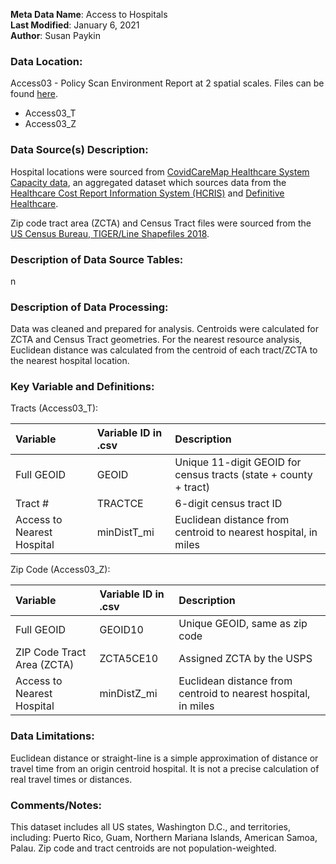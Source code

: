 **Meta Data Name**: Access to Hospitals  
**Last Modified**: January 6, 2021  
**Author**: Susan Paykin  

### Data Location: 
Access03 - Policy Scan Environment Report at 2 spatial scales. Files can be found [here](https://github.com/GeoDaCenter/opioid-policy-scan/tree/master/Policy_Scan/data_final).
* Access03_T  
* Access03_Z  

### Data Source(s) Description:  
Hospital locations were sourced from [CovidCareMap Healthcare System Capacity data](https://github.com/covidcaremap/covid19-healthsystemcapacity/tree/master/data), an aggregated dataset which sources data from the [Healthcare Cost Report Information System (HCRIS)](https://www.cms.gov/Research-Statistics-Data-and-Systems/Downloadable-Public-Use-Files/Cost-Reports/Hospital-2010-form) and [Definitive Healthcare](https://coronavirus-resources.esri.com/datasets/definitivehc::definitive-healthcare-usa-hospital-beds?geometry=125.859%2C-16.820%2C-150.821%2C72.123). 

Zip code tract area (ZCTA) and Census Tract files were sourced from the [US Census Bureau, TIGER/Line Shapefiles 2018](https://www.census.gov/geographies/mapping-files/time-series/geo/carto-boundary-file.html). 

### Description of Data Source Tables: 
n

### Description of Data Processing: 
Data was cleaned and prepared for analysis. Centroids were calculated for ZCTA and Census Tract geometries. For the nearest resource analysis, Euclidean distance was calculated from the centroid of each tract/ZCTA to the nearest hospital location.

### Key Variable and Definitions:

Tracts (Access03_T):

| Variable | Variable ID in .csv | Description |
|:---------|:--------------------|:------------|
| Full GEOID | GEOID | Unique 11-digit GEOID for census tracts (state + county + tract) |
| Tract # | TRACTCE | 6-digit census tract ID |
| Access to Nearest Hospital | minDistT_mi | Euclidean distance from centroid to nearest hospital, in miles |

Zip Code (Access03_Z):

| Variable | Variable ID in .csv | Description |
|:---------|:--------------------|:------------|
| Full GEOID | GEOID10 | Unique GEOID, same as zip code |
| ZIP Code Tract Area (ZCTA) | ZCTA5CE10 | Assigned ZCTA by the USPS |
| Access to Nearest Hospital | minDistZ_mi | Euclidean distance from centroid to nearest hospital, in miles |

### Data Limitations:
Euclidean distance or straight-line is a simple approximation of distance or travel time from an origin centroid hospital. It is not a precise calculation of real travel times or distances. 

### Comments/Notes:
This dataset includes all US states, Washington D.C., and territories, including: Puerto Rico, Guam, Northern Mariana Islands, American Samoa, Palau. Zip code and tract centroids are not population-weighted.
